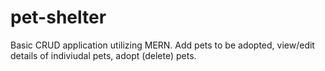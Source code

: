 # pet-shelter

Basic CRUD application utilizing MERN. Add pets to be adopted, view/edit details of indiviudal pets, adopt (delete) pets.
